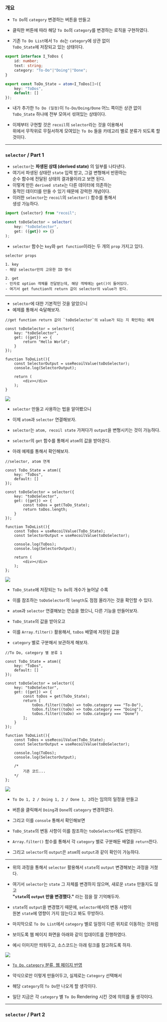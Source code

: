 
### 개요

- `To Do`의 `category` 변경하는 버튼을 만들고
- 클릭한 버튼에 따라 해당 `To Do`의 `category`를 변경하는 로직을 구현하였다.

- 기존 `To Do List`에서 `To do`는 `category`에 상관 없이 <br/>
	`ToDo_State`에 저장되고 있는 상태이다.

``` ts
export interface I_ToDos {
	id: number;
	text: string;
	category: "To-Do"|"Doing"|"Done";
}

export const ToDo_State = atom<I_ToDos[]>({
	key: "ToDos",
	default: []
});
```

- 내가 추가한 `To Do (일정)`이 `To-Do/Doing/Done` 어느 쪽이든 상관 없이 <br/>
	`ToDo_State` 하나에 전부 모여서 섞여있는 상태이다.

- 이제부터 구현할 것은 `recoil`의 `selector`라는 것을 이용해서 <br/>
	위에서 무작위로 무질서하게 모여있는 `To Do` 들을 카테고리 별로 분류가 되도록 할 것이다.

---

### `selector` / Part 1

- `selector`는 **파생된 상태 (derived state)** 의 일부를 나타낸다.
- 여기서 파생된 상태란 `state` 입력 받고, 그걸 변형해서 반환하는 <br/>
	순수 함수에 전달된 상태의 결과물이라고 보면 된다.
- 이렇게 만든 `derived state`는 다른 데이터에 의존하는 <br/>
	동적인 데이터를 만들 수 있기 때문에 강력한 개념이다.
- 이러한 `selector`는 `recoil`의 `selector()` 함수를 통해서 <br/>
	생성 가능하다.

``` ts
import {selector} from "recoil";

const toDoSelector = selector(
	key: "toDoSelector",
	get: ({get}) => {}
);
```

- `selector` 함수는 `key`와 `get function`이라는 두 개의 `prop` 가지고 있다.

```
selector props

1. key
- 해당 selector만의 고유한 ID 명시

2. get
- 인자로 option 객체를 전달받는데, 해당 객체에는 get()이 들어있다.
- 여기서 get function의 return 값이 selector의 value가 된다.
```

---

- `selector`에 대한 기본적인 것을 알았으니
- 예제를 통해서 숙달해보자.

``` tsx
//get function return 값이 `toDoSelector`의 value가 되는 지 확인하는 예제

const toDoSelector = selector({
	key: "toDoSelector",
	get: ({get}) => {
		return "Hello World";
	}
});

function ToDoList(){
	const SelectorOutput = useRecoilValue(toDoSelector);
	console.log(SelectorOutput);
	
	return (
		<div></div>
	);
}
```

<img src="ref/selector_exam.png"/>

- `selector` 만들고 사용하는 법을 알아봤으니
- 이제 `atom`과 `selector` 연결해보자.

- `selector`는 `atom, recoil state` 가져다가 `output`을 변형시키는 것이 가능하다.
- `selector`의  `get` 함수를 통해서 `atom`의 값을 받아온다.
- 아래 예제를 통해서 확인해보자.

``` tsx
//selector, atom 연계

const ToDo_State = atom({
	key: "ToDos",
	default: []
});

const toDoSelector = selector({
	key: "toDoSelector",
	get: ({get}) => {
		const toDos = get(ToDo_State);
		return toDos.length;
	}
});

function ToDoList(){
	const ToDos = useRecoilValue(ToDo_State);
	const SelectorOutput = useRecoilValue(toDoSelector);
	
	console.log(ToDos);
	console.log(SelectorOutput);
	
	return (
		<div></div>
	);
};
```

<img src="ref/selector_exam2.png"/>

- `ToDo_State`에 저장되는 `To Do`의 개수가 늘어날 수록
- 이를 참조하는 `toDoSelector`의 `length`도 점점 올라가는 것을 확인할 수 있다.

- `atom`과 `selector` 연결해보는 연습을 했으니, 다른 기능을 만들어보자.

- `ToDo_State`의 값을 받아오고
- 이를 `Array.filter()` 활용해서, `toDos` 배열에 저장된 값을
- `category` 별로 구분해서 보관하게 해보자.

``` tsx
//To Do, category 별 분류 1

const ToDo_State = atom({
	key: "ToDos",
	default: []
});

const toDoSelector = selector({
	key: "toDoSelector",
	get: ({get}) => {
		const toDos = get(ToDo_State);
		return [
			toDos.filter((toDo) => toDo.category === "To-Do"),
			toDos.filter((toDo) => toDo.category === "Doing"),
			toDos.filter((toDo) => toDo.category === "Done")
		];
	}
});

function ToDoList(){
	const ToDos = useRecoilValue(ToDo_State);
	const SelectorOutput = useRecoilValue(toDoSelector);
	
	console.log(ToDos);
	console.log(SelectorOutput);
	
	/*
		기존 코드...
	*/
};
```

<img src="ref/ToDo-category_selector.png"/>

- `To Do 1, 2 / Doing 1, 2 / Done 1, 2`라는 임의의 일정을 만들고
- 버튼을 클릭해서 `Doing`과 `Done`의 `category` 변경하였다.

- 그리고 이를 `console` 통해서 확인해보면
- `ToDo_State`의 변동 사항이 이를 참조하는 `toDoSelector`에도 반영된다.
- `Array.filter()` 함수를 통해서 각 `category` 별로 구분해둔 배열을 `return`한다.
- 그리고 `selector`의 `output`은 `atom`의 `output`과 같이 확인이 가능하다.

---

- 위의 과정을 통해서 `selector` 활용해서 `state`의 `output` 변경해보는 과정을 거쳤다.
- 여기서 `selector`는 `state` 그 자체를 변경하지 않으며, 새로운 `state` 만들지도 않고 <br/>
	**"`state`의 `output` 만을 변경했다."** 라는 점을 잘 기억해두자. 
- `state`의 `output`을 변경했기 때문에, `selector`에서의 변동 사항이 <br/>
	원본 `state`에 영향이 가지 않는다고 봐도 무방하다.

- 마지막으로 `To Do List`에서 `category` 별로 일정이 다른 위치로 이동하는 것처럼
- 보이도록 웹 페이지 화면을 아래와 같이 업데이트를 진행하였다.
- 예시 이미지만 띄워두고, 소스코드는 아래 링크를 참고하도록 하자.

<img src="ref/toDo-category2.png"/>

- [`To Do`, `category` 분류, 웹 페이지 반영](https://github.com/Rayched/To-do-List-mkII/commit/3f9671180b5063d03ce758dcc584749d3a7e32f9)

- 약식으로만 이렇게 만들어두고, 실제로는 `Category` 선택해서
- 해당 `category`의 `To Do`만 나오게 할 생각이다.
- 일단 지금은 각 `category` 별 `To Do` Rendering 시킨 것에 의의를 둘 생각이다.

---

### `selector` / Part 2

